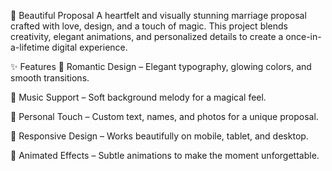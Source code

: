 💌 Beautiful Proposal
A heartfelt and visually stunning marriage proposal crafted with love, design, and a touch of magic. This project blends creativity, elegant animations, and personalized details to create a once-in-a-lifetime digital experience.

✨ Features
🌹 Romantic Design – Elegant typography, glowing colors, and smooth transitions.

🎵 Music Support – Soft background melody for a magical feel.

💖 Personal Touch – Custom text, names, and photos for a unique proposal.

📱 Responsive Design – Works beautifully on mobile, tablet, and desktop.

🎨 Animated Effects – Subtle animations to make the moment unforgettable.
